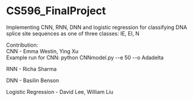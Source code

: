 # CS596_FinalProject
Implementing CNN, RNN, DNN and logistic regression for classifying DNA splice site sequences as one of three classes: IE, EI, N 

Contribution:  
CNN - Emma Westin, Ying Xu  
      Example run for CNN: python CNNmodel.py --e 50 --o Adadelta   
  
RNN - Richa Sharma  
  
DNN - Basilin Benson  
  
Logistic Regression - David Lee, William Liu  
